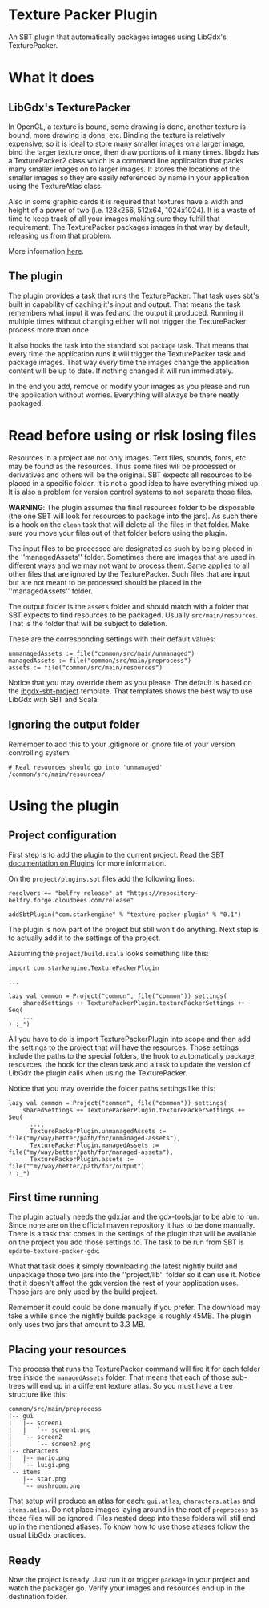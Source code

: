 Texture Packer Plugin
=====================

An SBT plugin that automatically packages images using LibGdx's TexturePacker.

What it does
============

LibGdx's TexturePacker
----------------------

In OpenGL, a texture is bound, some drawing is done, another texture is bound, more drawing is done, etc. Binding the
texture is relatively expensive, so it is ideal to store many smaller images on a larger image, bind the larger texture
once, then draw portions of it many times. libgdx has a TexturePacker2 class which is a command line application that
packs many smaller images on to larger images. It stores the locations of the smaller images so they are easily
referenced by name in your application using the TextureAtlas class.

Also in some graphic cards it is required that textures have a width and height of a power of two (i.e. 128x256, 512x64,
1024x1024). It is a waste of time to keep track of all your images making sure they fulfill that requirement. The
TexturePacker packages images in that way by default, releasing us from that problem.

More information [here](http://code.google.com/p/libgdx/wiki/TexturePacker).

The plugin
----------

The plugin provides a task that runs the TexturePacker. That task uses sbt's built in capability of caching it's input
and output. That means the task remembers what input it was fed and the output it produced. Running it multiple times
without changing either will not trigger the TexturePacker process more than once.

It also hooks the task into the standard sbt `package` task. That means that every time the application
runs it will trigger the TexturePacker task and package images. That way every time the images change the application
content will be up to date. If nothing changed it will run immediately.

In the end you add, remove or modify your images as you please and run the application without worries. Everything will
always be there neatly packaged.

Read before using or risk losing files
======================================

Resources in a project are not only images. Text files, sounds, fonts, etc may be found as the resources. Thus some
files will be processed or derivatives and others will be the original. SBT expects all resources to be placed in a
specific folder. It is not a good idea to have everything mixed up. It is also a problem for version control systems to
not separate those files.

**WARNING**: The plugin assumes the final resources folder to be disposable (the one SBT will look for resources to package into
the jars). As such there is a hook on the `clean` task that will delete all the files in that folder. Make sure you move
your files out of that folder before using the plugin.

The input files to be processed are designated as such by being placed in the ''managedAssets'' folder. Sometimes
there are images that are used in different ways and we may not want to process them. Same applies to all other files
that are ignored by the TexturePacker. Such files that are input but are not meant to be processed should be placed in
the ''managedAssets'' folder.

The output folder is the `assets` folder and should match with a folder that SBT expects to find resources to be
packaged. Usually `src/main/resources`. That is the folder that will be subject to deletion.

These are the corresponding settings with their default values:

    unmanagedAssets := file("common/src/main/unmanaged")
    managedAssets := file("common/src/main/preprocess")
    assets := file("common/src/main/resources")

Notice that you may override them as you please. The default is based on the [ibgdx-sbt-project](https://github.com/ajhager/libgdx-sbt-project.g8)
template. That templates shows the best way to use LibGdx with SBT and Scala.

Ignoring the output folder
--------------------------

Remember to add this to your .gitignore or ignore file of your version controlling system.

    # Real resources should go into 'unmanaged'
    /common/src/main/resources/

Using the plugin
================

Project configuration
---------------------

First step is to add the plugin to the current project. Read the [SBT documentation on Plugins](http://www.scala-sbt.org/release/docs/Extending/Plugins#using-a-binary-sbt-plugin)
for more information.

On the `project/plugins.sbt` files add the following lines:

    resolvers += "belfry release" at "https://repository-belfry.forge.cloudbees.com/release"

    addSbtPlugin("com.starkengine" % "texture-packer-plugin" % "0.1")

The plugin is now part of the project but still won't do anything. Next step is to actually add it to the settings of
the project.

Assuming the `project/build.scala` looks something like this:

    import com.starkengine.TexturePackerPlugin

    ...

    lazy val common = Project("common", file("common")) settings(
        sharedSettings ++ TexturePackerPlugin.texturePackerSettings ++ Seq(
        ...
    ) :_*)

All you have to do is import TexturePackerPlugin into scope and then add the settings to the project that will have the
resources. Those settings include the paths to the special folders, the hook to automatically package resources, the
hook for the clean task and a task to update the version of LibGdx the plugin calls when using the TexturePacker.

Notice that you may override the folder paths settings like this:

    lazy val common = Project("common", file("common")) settings(
        sharedSettings ++ TexturePackerPlugin.texturePackerSettings ++ Seq(
          ...,
          TexturePackerPlugin.unmanagedAssets := file("my/way/better/path/for/unmanaged-assets"),
          TexturePackerPlugin.managedAssets := file("my/way/better/path/for/managed-assets"),
          TexturePackerPlugin.assets := file(""my/way/better/path/for/output")
    ) :_*)

First time running
------------------

The plugin actually needs the gdx.jar and the gdx-tools.jar to be able to run. Since none are on the official maven
repository it has to be done manually. There is a task that comes in the settings of the plugin that will be available
on the project you add those settings to. The task to be run from SBT is `update-texture-packer-gdx`.

What that task does it simply downloading the latest nightly build and unpackage those two jars into the ''project/lib''
folder so it can use it. Notice that it doesn't affect the gdx version the rest of your application uses. Those jars are
only used by the build project.

Remember it could could be done manually if you prefer. The download may take a while since the nightly builds package
is roughly 45MB. The plugin only uses two jars that amount to 3.3 MB.

Placing your resources
----------------------

The process that runs the TexturePacker command will fire it for each folder tree inside the `managedAssets` folder.
That means that each of those sub-trees will end up in a different texture atlas. So you must have a tree structure like
this:

    common/src/main/preprocess
    |-- gui
    |   |-- screen1
    |   |   `-- screen1.png
    |   `-- screen2
    |       `-- screen2.png
    |-- characters
    |   |-- mario.png
    |   `-- luigi.png
    `-- items
        |-- star.png
        `-- mushroom.png
    
That setup will produce an atlas for each: `gui.atlas`, `characters.atlas` and `items.atlas`. Do not place images laying around
in the root of `preprocess` as those files will be ignored. Files nested deep into these folders will still end up in the
mentioned atlases. To know how to use those atlases follow the usual LibGdx practices.

Ready
-----

Now the project is ready. Just run it or trigger `package` in your project and watch the packager go. Verify your
images and resources end up in the destination folder.
